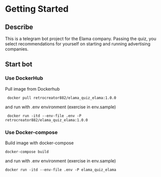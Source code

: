 # Getting Started

## Describe
This is a telegram bot project for the Elama company. 
Passing the quiz, you select recommendations for yourself on starting and running advertising companies.

## Start bot

### Use DockerHub

Pull image from Dockerhub
```shell
 docker pull retrocreator882/elama_quiz_elama:1.0.0
```
and run with .env environment (exercise in env.sample)
```shell
 docker run -itd --env-file .env -P retrocreator882/elama_quiz_elama:1.0.0
```

### Use Docker-compose
Build image with docker-compose
```shell
docker-compose build
```
and run with .env environment (exercise in env.sample)
```shell
docker run -itd --env-file .env -P elama_quiz_elama
```
